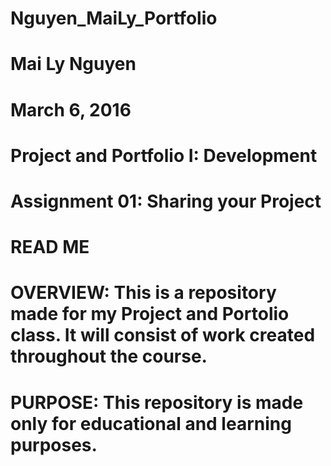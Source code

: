 # Nguyen_MaiLy_Portfolio

# Mai Ly Nguyen
# March 6, 2016
# Project and Portfolio I: Development
# Assignment 01: Sharing your Project

# READ ME

# OVERVIEW: This is a repository made for my Project and Portolio class. It will consist of work created throughout the course.
# PURPOSE: This repository is made only for educational and learning purposes.  
